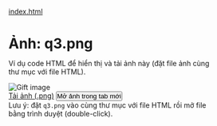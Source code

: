 
[index.html](https://github.com/user-attachments/files/22988900/index.html)
<!DOCTYPE html>
<html lang="en">

<head>
    <meta charset="UTF-8" />
    <meta name="viewport" content="width=device-width, initial-scale=1.0, maximum-scale=1.0, user-scalable=no" />
    <title>Chúc mừng 20/10</title>
    <link
        href="https://fonts.googleapis.com/css2?family=Mali:ital,wght@0,200;0,300;0,400;0,500;0,600;0,700;1,200;1,300;1,400;1,500;1,600;1,700&display=swap"
        rel="stylesheet">
    <style>
        * {
            margin: 0;
            padding: 0;
            box-sizing: border-box;
        }

        body {
            margin: 0;
            padding: 0;
            background: linear-gradient(135deg, #fffafa);
            overflow: hidden;
            font-family: "Mali", cursive;
            height: 100vh;
            position: relative;
        }

        .center-message {
            position: absolute;
            top: 50%;
            left: 50%;
            transform: translate(-50%, -50%);
            background: linear-gradient(135deg, rgba(255, 255, 255, 0.95), rgba(255, 240, 245, 0.9));
            padding: 40px 50px;
            border-radius: 30px;
            font-size: 1.6rem;
            font-weight: 400;
            color: #c2185b;
            text-align: center;
            box-shadow: 0 20px 60px rgba(216, 27, 96, 0.3),
                0 0 0 1px rgba(255, 255, 255, 0.5) inset;
            z-index: 1;
            max-width: 90%;
            animation: pulse 3s ease-in-out infinite;
            backdrop-filter: blur(10px);
            border: 2px solid rgba(255, 255, 255, 0.3);
        }

        @keyframes pulse {

            0%,
            100% {
                transform: translate(-50%, -50%) scale(1);
            }

            50% {
                transform: translate(-50%, -50%) scale(1.05);
            }
        }

        .center-message strong {
            display: block;
            font-size: 2rem;
            margin-bottom: 15px;
            font-weight: 700;
            background: linear-gradient(45deg, #d81b60, #f06292, #d81b60);
            background-size: 200% auto;
            -webkit-background-clip: text;
            -webkit-text-fill-color: transparent;
            animation: gradient 3s ease infinite;
        }

        @keyframes gradient {

            0%,
            100% {
                background-position: 0% 50%;
            }

            50% {
                background-position: 100% 50%;
            }
        }

        .overlay {
            position: fixed;
            top: 0;
            left: 0;
            width: 100vw;
            height: 100vh;
            background: rgba(0, 0, 0, 0.5);
            backdrop-filter: blur(5px);
            z-index: 99;
            display: none;
            animation: fadeInOverlay 0.3s ease;
        }

        @keyframes fadeInOverlay {
            from {
                opacity: 0;
            }

            to {
                opacity: 1;
            }
        }

        .overlay.active {
            display: block;
        }

        .popup {
            position: fixed;
            top: 50%;
            left: 50%;
            transform: translate(-50%, -50%) scale(0.8);
            background: linear-gradient(135deg, #ffffff 0%, #fff5f8 100%);
            border-radius: 25px;
            box-shadow: 0 25px 80px rgba(216, 27, 96, 0.4);
            padding: 30px;
            text-align: center;
            z-index: 100;
            width: 90%;
            max-width: 400px;
            display: none;
            animation: popupShow 0.5s cubic-bezier(0.68, -0.55, 0.265, 1.55) forwards;
            border: 3px solid rgba(255, 255, 255, 0.8);
        }

        @keyframes popupShow {
            from {
                opacity: 0;
                transform: translate(-50%, -50%) scale(0.5) rotate(-5deg);
            }

            to {
                opacity: 1;
                transform: translate(-50%, -50%) scale(1) rotate(0deg);
            }
        }

        /* .popup::before {
            content: '🌸';
            position: absolute;
            top: -30px;
            left: 50%;
            transform: translateX(-50%);
            font-size: 3rem;
            animation: bounce 1s ease-in-out infinite;
        } */

        @keyframes bounce {

            0%,
            100% {
                transform: translateX(-50%) translateY(0);
            }

            50% {
                transform: translateX(-50%) translateY(-10px);
            }
        }

        .popup-content {
            margin-top: 20px;
        }

        .popup img {
            max-width: 100%;
            border-radius: 15px;
            margin-bottom: 20px;
            box-shadow: 0 10px 30px rgba(0, 0, 0, 0.2);
            border: 3px solid white;
        }

        .popup p {
            font-size: 1.1rem;
            color: #d81b60;
            line-height: 1.6;
            margin-bottom: 20px;
            font-weight: 500;
        }

        .popup button {
            margin-top: 10px;
            background: linear-gradient(135deg, #d81b60 0%, #f06292 100%);
            color: white;
            border: none;
            padding: 12px 30px;
            border-radius: 25px;
            cursor: pointer;
            font-size: 1rem;
            font-weight: 600;
            box-shadow: 0 5px 20px rgba(216, 27, 96, 0.4);
            transition: all 0.3s ease;
        }

        .popup button:hover {
            background: linear-gradient(135deg, #ad1457 0%, #e91e63 100%);
            transform: translateY(-2px);
            box-shadow: 0 8px 25px rgba(216, 27, 96, 0.5);
        }

        .popup button:active {
            transform: translateY(0);
        }

        .falling-letter {
            position: absolute;
            top: -100px;
            width: 50px;
            height: auto;
            animation: fall linear;
            cursor: pointer;
            user-select: none;
            z-index: 2;
            animation-duration: 8s;
            filter: drop-shadow(0 5px 10px rgba(0, 0, 0, 0.2));
            transition: transform 0.3s ease;
        }

        .falling-letter:hover {
            transform: scale(1.2) rotate(10deg);
            filter: drop-shadow(0 10px 20px rgba(216, 27, 96, 0.4));
        }

        @keyframes fall {
            0% {
                transform: translateY(0) translateX(0) rotate(0deg);
                opacity: 1;
            }

            20% {
                transform: translateY(20vh) translateX(-20px) rotate(-10deg);
            }

            40% {
                transform: translateY(40vh) translateX(15px) rotate(8deg);
            }

            60% {
                transform: translateY(60vh) translateX(-15px) rotate(-6deg);
            }

            80% {
                transform: translateY(80vh) translateX(10px) rotate(4deg);
            }

            100% {
                transform: translateY(100vh) translateX(0) rotate(0deg);
                opacity: 0.3;
            }
        }

        @keyframes letterClick {
            0% {
                transform: scale(1) rotate(0deg);
            }

            50% {
                transform: scale(1.3) rotate(360deg);
            }

            100% {
                transform: scale(0) rotate(720deg);
            }
        }

        .letter-clicked {
            animation: letterClick 0.6s ease-out forwards !important;
        }

        .heart {
            position: absolute;
            transform: translate(-50%, -50%);
            animation: explode 2s ease-out forwards;
            pointer-events: none;
            user-select: none;
        }

        @keyframes explode {
            0% {
                transform: translate(-50%, -50%) translate(0, 0);
                opacity: 1;
            }

            100% {
                transform: translate(-50%, -50%) translate(var(--dx), var(--dy)) scale(1.5);
                opacity: 0;
            }
        }

        .center-gif {
            position: fixed;
            bottom: 20px;
            left: 50%;
            transform: translateX(-50%);
            width: 150px;
            max-width: 40vw;
            z-index: 10;
            pointer-events: none;
        }

        /* ------------------------------
        Responsive cho màn hình nhỏ
        ---------------------------------- */
        @media (max-width: 768px) {
            .center-message {
                width: calc(100% - 20px);
                max-width: none;
                padding: 20px 15px;
                font-size: 1.1rem;
                border-radius: 20px;
                left: 50%;
                transform: translate(-50%, -50%);
            }

            .center-message strong {
                font-size: 1.3rem;
                margin-bottom: 10px;
            }

            .popup {
                width: 90%;
                padding: 20px;
                border-radius: 20px;
            }

            .popup img {
                border-radius: 10px;
                margin-bottom: 15px;
            }

            .popup p {
                font-size: 1rem;
                line-height: 1.5;
            }

            .popup button {
                padding: 10px 25px;
                font-size: 0.95rem;
            }

            .falling-letter {
                width: 40px;
                animation-duration: 9s;
            }

            .heart {
                font-size: 18px !important;
            }

            .falling-letter::before {
                content: '';
                position: absolute;
                top: -10px;
                left: -10px;
                right: -10px;
                bottom: -10px;
            }
        }
    </style>
</head>

<body>
    <!-- Thông điệp chúc mừng-->
    <div class="center-message">
        <strong>Chúc mừng 20-10</strong> <!--Sửa tiêu đề chúc mừng ở đây-->
        <span id="centerText">
            Ngày Phụ nữ Việt Nam<br> <!-- Sử lời nhắn hiển thị đầu ở đây-->
            Mở quà rồi hảa .Trước hết thì chúc em luôn xinh xắn như 1 bông hoa he ((((= .Anh cx kh gỏi ăn nói đâu, có j thì bỏ qua nhá? Anh tặng em quà, chắc cx em cx đoán đc j r nhỉ?Không lòng vòng nữa, anh nói thật thì anh thih em mất rồi ((((=. Cho anh cơ hội tìm hiểu nhá? FB anh đây: Duy Bình Đào có thằng ngồi buồn buồn hút thuốc ý . Đồng ý thì kết hem, kh muốn thì thoai k sao cả. À quên quà anh còn món quà nho nhỏ nx mà nó về kh có kịp V:, hay đồng ý đi để anh tặng nốt ((((=. Thôi đùa đấy, lựa chọn là của em, anh đợi. Hết òi, còn j nữa đâu, đợi em trl đó, 2 ngày he
        </span>
    </div>

    <!-- Ảnh động trang trí -->
    <img src="./assets/mewmew.gif" alt="GIF" class="center-gif" /> <!-- Thay ảnh động bên dưới -->

    <!-- Hiển thị lời chúc -->
    <div class="popup" id="popup">
        <div class="popup-content">
            <img id="popupImage" src="" alt="Lời chúc">
            <p id="popupMessage">Lời chúc ở đây</p>
        </div>
    </div>
    <div class="overlay" id="overlay"></div>

    <!-- Nhạc nền  -->
    <audio id="player" src="./assets/a.mp3"></audio> <!-- Sửa bài hát ở đây -->

    <script>
        //Sửa ảnh và lời nhắn ở đây
        const messages = [
            {
                img: "./assets/a1.jpg", //Thay ảnh
                text: "Chúc bạn luôn vui vẻ, xinh đẹp và ngập tràn yêu thương!" //Thay lời nhắn
            },
            {
                img: "./assets/a2.jpg",
                text: "Mỗi ngày của bạn đều là một đoá hoa nở rộ."
            },
            {
                img: "./assets/a3.jpg",
                text: "Cảm ơn bạn vì đã luôn mạnh mẽ và tuyệt vời như thế!"
            },
            {
                img: "./assets/a4.jpg",
                text: "Chúc bạn một ngày 20/10 thật hạnh phúc và trọn vẹn! "
            },
            {
                img: "./assets/a5.jpg",
                text: "Bạn là món quà tuyệt vời nhất mà cuộc sống mang lại! "
            }
        ];

        let currentMessageIndex = 0;
        let hasFirstLetterFallen = false;

        const popup = document.getElementById("popup");
        const overlay = document.getElementById("overlay");
        const popupImage = document.getElementById("popupImage");
        const popupMessage = document.getElementById("popupMessage");
        const centerText = document.getElementById("centerText");
        //Thay những ảnh rơi từ trên xuống ở đây
        const letterImages = [
            "<!doctype html>
<html lang="vi">
<head>
<meta charset="utf-8" />
<meta name="viewport" content="width=device-width,initial-scale=1" />
<title>Hiển thị ảnh - q3.png</title>
<style>
:root{--bg:#fff8fb;--card:#fff;--accent:#f6c0d6;--border:#5b4156}
html,body{height:100%;margin:0;font-family:Inter, system-ui, -apple-system, "Segoe UI", Roboto, "Helvetica Neue", Arial}
body{display:flex;align-items:center;justify-content:center;background:linear-gradient(180deg,var(--bg),#fff);padding:32px}
.card{background:var(--card);border-radius:16px;padding:28px;box-shadow:0 10px 30px rgba(91,65,86,0.08);border:2px solid rgba(91,65,86,0.06);text-align:center;max-width:520px;width:100%}
h1{margin:0 0 10px;font-size:20px;color:var(--border)}
p{margin:0 0 18px;color:#6b5866}
.img-wrap{display:inline-block;padding:14px;border-radius:12px;background:linear-gradient(180deg, rgba(246,192,214,0.35), rgba(246,192,214,0.08));}
img{display:block;max-width:420px;width:100%;height:auto;border-radius:10px;box-shadow:0 6px 18px rgba(91,65,86,0.12)}
.controls{margin-top:18px;display:flex;gap:12px;justify-content:center}
.btn{padding:10px 14px;border-radius:10px;border:0;font-weight:600;cursor:pointer}
.btn--download{background:var(--accent);color:#5b2f4a}
.btn--full{background:#5b2f4a;color:#fff}
.note{margin-top:12px;color:#7a666f;font-size:13px}
@media (max-width:420px){.card{padding:18px}img{max-width:320px}}
</style>
</head>
<body>
<div class="card">
<h1>Ảnh: q3.png</h1>
<p>Ví dụ code HTML để hiển thị và tải ảnh này (đặt file ảnh cùng thư mục với file HTML).</p>


<div class="img-wrap">
<!-- Đổi src nếu bạn lưu ảnh với tên khác hoặc ở thư mục khác -->
<img id="myImage" src="q3.png" alt="Gift image" />
</div>


<div class="controls">
<!-- link download: attribute `download` gợi trình duyệt tải về thay vì mở -->
<a class="btn btn--download" href="q3.png" download="gift-q3.png">Tải ảnh (.png)</a>
<!-- mở ảnh trong tab mới -->
<button class="btn btn--full" id="openBtn">Mở ảnh trong tab mới</button>
</div>


<div class="note">Lưu ý: đặt <code>q3.png</code> vào cùng thư mục với file HTML rồi mở file bằng trình duyệt (double-click).</div>
</div>


<script>
document.getElementById('openBtn').addEventListener('click', ()=>{
const img = document.getElementById('myImage').src;
window.open(img, '_blank');",
            "./assets/q3.png",
            "./assets/h1.png",
            "./assets/h3.png",
            "./assets/t2.png",
            "./assets/t5.png",
        ];

        function createHeartExplosion(x, y) {
            //Thay icon khi ấn thư, hoa, quà
            const hearts = ['💗'];
            const numHearts = 12;

            for (let i = 0; i < numHearts; i++) {
                const heart = document.createElement('div');
                heart.classList.add('heart');
                heart.textContent = hearts[Math.floor(Math.random() * hearts.length)];

                const angle = (Math.PI * 2 / numHearts) * i;
                const distance = Math.random() * 80 + 40;

                heart.style.left = x + 'px';
                heart.style.top = y + 'px';
                heart.style.setProperty('--dx', Math.cos(angle) * distance + 'px');
                heart.style.setProperty('--dy', Math.sin(angle) * distance + 'px');
                heart.style.fontSize = (Math.random() * 10 + 20) + 'px';

                document.body.appendChild(heart);

                setTimeout(() => {
                    heart.remove();
                }, 2000);
            }
        }

        function createFallingLetter() {
            const letter = document.createElement("img");
            const randomImage = letterImages[Math.floor(Math.random() * letterImages.length)];
            letter.src = randomImage;
            letter.classList.add("falling-letter");
            letter.style.left = Math.random() * (window.innerWidth - 50) + "px";
            letter.addEventListener("click", (e) => {
                createHeartExplosion(e.clientX, e.clientY);
                letter.classList.add('letter-clicked');
                setTimeout(() => {
                    showPopup();
                }, 300);
            });

            document.body.appendChild(letter);

            setTimeout(() => {
                letter.remove();
            }, 8000);
        }

        function showPopup() {
            const message = messages[currentMessageIndex];
            popupImage.src = message.img;
            popupMessage.textContent = message.text;
            popup.style.display = "block";
            overlay.classList.add("active");

            popup.dataset.currentMessage = message.text;

            currentMessageIndex = (currentMessageIndex + 1) % messages.length;
        }

        function closePopup() {
            popup.style.display = "none";
            overlay.classList.remove("active");

            if (popup.dataset.currentMessage) {
                centerText.innerHTML = popup.dataset.currentMessage;
            }
        }

        document.body.addEventListener("click", function () {
            const player = document.getElementById("player");
            if (player.paused) {
                player.play();
            }
        });

        overlay.addEventListener("click", closePopup);
        setInterval(() => {
            createFallingLetter();
        }, 1000);
    </script>

</body>

</html>
